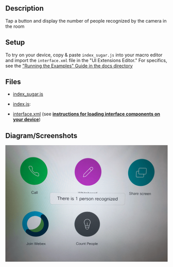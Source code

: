 ## Description

Tap a button and display the number of people recognized by the camera in the room

## Setup

To try on your device, copy & paste ```index_sugar.js``` into your macro editor and import the ```interface.xml``` file in the "UI Extensions Editor." For specifics, see the ["Running the Examples" Guide in the docs directory](../../docs/running-the-examples.md)

## Files

* [index_sugar.js](index_sugar.js)

* [index.js](index.js): 

* [interface.xml](interface.xml) (see **[instructions for loading interface components on your device](../../docs/running-the-examples.md#experimenting-w-an-example)**)


## Diagram/Screenshots

![screenshot](./assets/ex2_peoplecount.png)
